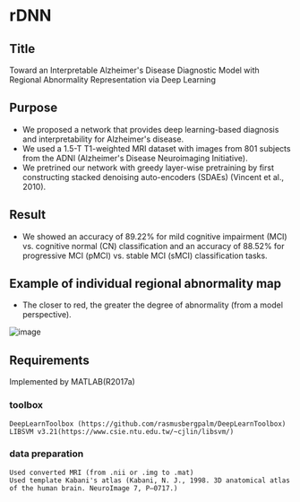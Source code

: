 # rDNN



## Title
Toward an Interpretable Alzheimer's Disease Diagnostic Model with Regional Abnormality Representation via Deep Learning


## Purpose
- We proposed a network that provides deep learning-based diagnosis and interpretability for Alzheimer's disease.
- We used a 1.5-T T1-weighted MRI dataset with images from 801 subjects from the ADNI (Alzheimer's Disease Neuroimaging Initiative).
- We pretrined our network with greedy layer-wise pretraining by first constructing stacked denoising auto-encoders (SDAEs) (Vincent et al., 2010).

## Result
- We showed an accuracy of 89.22% for mild cognitive impairment (MCI) vs. cognitive normal (CN) classification and an accuracy of 88.52% for progressive MCI (pMCI) vs. stable MCI (sMCI) classification tasks.

## Example of individual regional abnormality map
- The closer to red, the greater the degree of abnormality (from a model perspective).

![image](https://user-images.githubusercontent.com/28587809/49800475-f1de6c00-fd8a-11e8-80c9-7b40e5b34212.png)





## Requirements 
Implemented by MATLAB(R2017a)

### toolbox
	
	DeepLearnToolbox (https://github.com/rasmusbergpalm/DeepLearnToolbox)
	LIBSVM v3.21(https://www.csie.ntu.edu.tw/~cjlin/libsvm/)


### data preparation
	Used converted MRI (from .nii or .img to .mat)
	Used template Kabani's atlas (Kabani, N. J., 1998. 3D anatomical atlas of the human brain. NeuroImage 7, P–0717.)
